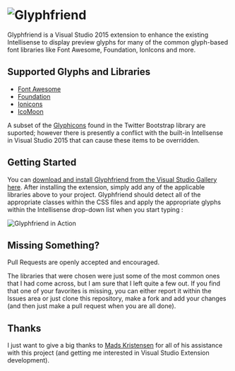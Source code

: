 ![Glyphfriend](https://rionscode.files.wordpress.com/2015/01/glyphfriend-logo-e1420492452632.png)
===========

Glyphfriend is a Visual Studio 2015 extension to enhance the existing Intellisense to display preview glyphs for many of the common glyph-based font libraries like Font Awesome, Foundation, IonIcons and more.

## Supported Glyphs and Libraries

* [Font Awesome](http://fortawesome.github.io/Font-Awesome/)
* [Foundation](http://foundation.zurb.com/)
* [Ionicons](http://ionicons.com/) 
* [IcoMoon](https://icomoon.io/)

A subset of the [Glyphicons](http://glyphicons.com/) found in the Twitter Bootstrap library are suported; however there is presently a conflict with the built-in Intellsense in Visual Studio 2015 that can 
cause these items to be overridden.

## Getting Started

You can [download and install Glyphfriend from the Visual Studio Gallery here](https://visualstudiogallery.msdn.microsoft.com/5fd24afb-b3b2-4cec-9b03-1cfcec6123aa). After installing the extension,
simply add any of the applicable libraries above to your project. Glyphfriend should detect all of the appropriate classes within the CSS files and apply the appropriate glyphs within the Intellisense
drop-down list when you start typing :

![Glyphfriend in Action](https://rionscode.files.wordpress.com/2015/01/gif-friend.gif)
## Missing Something?

Pull Requests are openly accepted and encouraged. 

The libraries that were chosen were just some of the most common ones that I had come across, but I am sure that I left quite a few out. If you find that one of your favorites is missing, you can either report it within the Issues area or 
just clone this repository, make a fork and add your changes (and then just make a pull request when you are all done).

## Thanks

I just want to give a big thanks to [Mads Kristensen](https://github.com/madskristensen) for all of his assistance with this project (and getting me interested in Visual Studio Extension development).